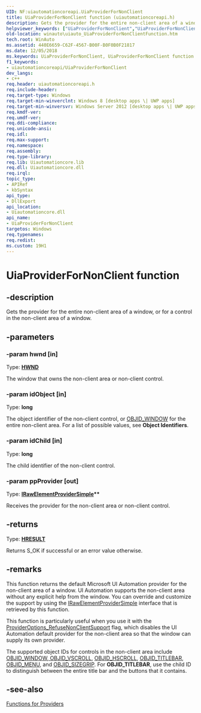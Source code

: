 ```yaml
---
UID: NF:uiautomationcoreapi.UiaProviderForNonClient
title: UiaProviderForNonClient function (uiautomationcoreapi.h)
description: Gets the provider for the entire non-client area of a window, or for a control in the non-client area of a window.helpviewer_keywords: ["UiaProviderForNonClient","UiaProviderForNonClient function [Windows Accessibility]","uiautomationcoreapi/UiaProviderForNonClient","winauto.uiauto_UiaProviderForNonClientFunction"]
old-location: winauto\uiauto_UiaProviderForNonClientFunction.htm
tech.root: WinAuto
ms.assetid: 440E6659-C62F-4567-B00F-B0F0B0F21817
ms.date: 12/05/2018
ms.keywords: UiaProviderForNonClient, UiaProviderForNonClient function [Windows Accessibility], uiautomationcoreapi/UiaProviderForNonClient, winauto.uiauto_UiaProviderForNonClientFunction
f1_keywords:
- uiautomationcoreapi/UiaProviderForNonClient
dev_langs:
- c++
req.header: uiautomationcoreapi.h
req.include-header: 
req.target-type: Windows
req.target-min-winverclnt: Windows 8 [desktop apps \| UWP apps]
req.target-min-winversvr: Windows Server 2012 [desktop apps \| UWP apps]
req.kmdf-ver: 
req.umdf-ver: 
req.ddi-compliance: 
req.unicode-ansi: 
req.idl: 
req.max-support: 
req.namespace: 
req.assembly: 
req.type-library: 
req.lib: Uiautomationcore.lib
req.dll: Uiautomationcore.dll
req.irql: 
topic_type:
- APIRef
- kbSyntax
api_type:
- DllExport
api_location:
- Uiautomationcore.dll
api_name:
- UiaProviderForNonClient
targetos: Windows
req.typenames: 
req.redist: 
ms.custom: 19H1
---
```


# UiaProviderForNonClient function


## -description


Gets the provider for the entire non-client area of a window, or  for a control in the  non-client area of a window.


## -parameters




### -param hwnd [in]

Type: <b><a href="https://docs.microsoft.com/windows/desktop/WinProg/windows-data-types">HWND</a></b>

The window that owns the non-client area or non-client control.


### -param idObject [in]

Type: <b>long</b>

The object identifier of the non-client control, or <a href="https://docs.microsoft.com/windows/desktop/WinAuto/object-identifiers">OBJID_WINDOW</a> for the entire non-client area. For a list of possible values, see <b>Object Identifiers</b>.


### -param idChild [in]

Type: <b>long</b>

The child identifier of the non-client control.


### -param ppProvider [out]

Type: <b><a href="https://docs.microsoft.com/windows/desktop/api/uiautomationcore/nn-uiautomationcore-irawelementprovidersimple">IRawElementProviderSimple</a>**</b>

Receives the provider for the non-client area or non-client control.


## -returns



Type: <b><a href="https://docs.microsoft.com/windows/desktop/WinProg/windows-data-types">HRESULT</a></b>

Returns S_OK if successful or an error value otherwise.




## -remarks



This function returns the default Microsoft UI Automation provider for the non-client area of a window.  UI Automation supports the non-client area without any explicit help from the window. You can override and customize the support by using the <a href="https://docs.microsoft.com/windows/desktop/api/uiautomationcore/nn-uiautomationcore-irawelementprovidersimple">IRawElementProviderSimple</a> interface that is retrieved by this function.  

This function is particularly useful when you use it with the <a href="https://docs.microsoft.com/windows/desktop/api/uiautomationcore/ne-uiautomationcore-provideroptions">ProviderOptions_RefuseNonClientSupport</a> flag, which disables the UI Automation default provider for the non-client area so that the window can supply  its own provider.



The supported object IDs for controls in the non-client area include <a href="https://docs.microsoft.com/windows/desktop/WinAuto/object-identifiers">OBJID_WINDOW</a><a href="https://docs.microsoft.com/windows/desktop/WinAuto/object-identifiers">, OBJID_VSCROLL</a>, <a href="https://docs.microsoft.com/windows/desktop/WinAuto/object-identifiers">OBJID_HSCROLL</a>, <a href="https://docs.microsoft.com/windows/desktop/WinAuto/object-identifiers">OBJID_TITLEBAR</a>, <a href="https://docs.microsoft.com/windows/desktop/WinAuto/object-identifiers">OBJID_MENU</a>, and <a href="https://docs.microsoft.com/windows/desktop/WinAuto/object-identifiers">OBJID_SIZEGRIP</a>.  For <b>OBJID_TITLEBAR</b>, use the child ID to distinguish between the entire title bar and the buttons that it contains.





## -see-also




<a href="https://docs.microsoft.com/windows/desktop/WinAuto/uiauto-functions">Functions for Providers</a>
 

 

